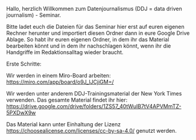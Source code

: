 Hallo, 
herzlich Willkommen zum Datenjournalismus (DDJ = data driven journalism) - Seminar. 

Bitte ladet euch die Dateien für das Seminar hier erst auf euren eigenen Rechner herunter und importiert diesen Ordner dann in eure Google Drive Ablage.
So habt ihr euren eigenen Ordner, in dem ihr das Material bearbeiten könnt und in dem ihr nachschlagen könnt, wenn ihr die Handgriffe im Redaktionsalltag wieder braucht.

Erste Schritte: 

Wir werden in einem Miro-Board arbeiten:
https://miro.com/app/board/o9J_lJCjiGM=/

Wir werden unter anderem DDJ-Trainingsmaterial der New York Times verwenden. Das gesamte Material findet ihr hier: 
https://drive.google.com/drive/folders/1ZS57_40tWuIB7tV4APVMmTZ-5PXDwX9w

Das Material kann unter Einhaltung der Lizenz https://choosealicense.com/licenses/cc-by-sa-4.0/ genutzt werden. 
